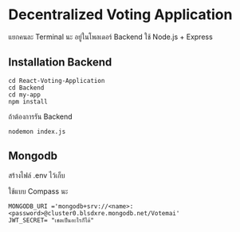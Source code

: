 # Decentralized Voting Application

แยกคนละ Terminal นะ 
อยู่ในโพลเดอร์ Backend ใช้ Node.js + Express 

## Installation Backend 

```shell
cd React-Voting-Application 
cd Backend 
cd my-app
npm install
```

ถ้าต้องการรัน Backend

```shell
nodemon index.js
```

## Mongodb

สร้างไฟล์ .env ไว้เก็บ 

ใช้แบบ Compass นะ

```shell
MONGODB_URI ='mongodb+srv://<name>:<password>@cluster0.blsdxre.mongodb.net/Votemai'
JWT_SECRET= "เชตเป็นอะไรก็ได้"
```




